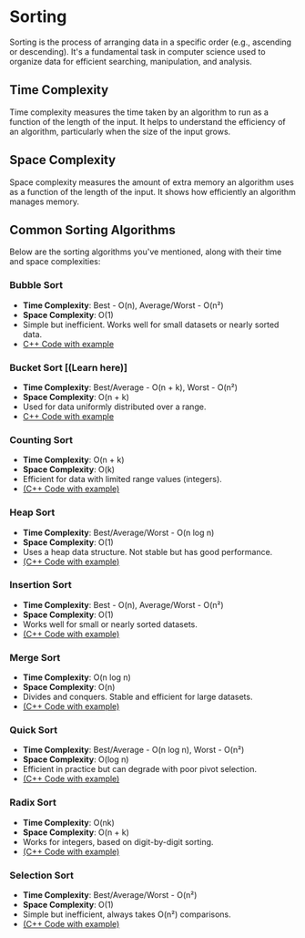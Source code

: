 # Sorting
Sorting is the process of arranging data in a specific order (e.g., ascending or descending). It's a fundamental task in computer science used to organize data for efficient searching, manipulation, and analysis.

## Time Complexity
Time complexity measures the time taken by an algorithm to run as a function of the length of the input. It helps to understand the efficiency of an algorithm, particularly when the size of the input grows.

## Space Complexity
Space complexity measures the amount of extra memory an algorithm uses as a function of the length of the input. It shows how efficiently an algorithm manages memory.

## Common Sorting Algorithms
Below are the sorting algorithms you've mentioned, along with their time and space complexities:

### Bubble Sort
- **Time Complexity**: Best - O(n), Average/Worst - O(n²)
- **Space Complexity**: O(1)
- Simple but inefficient. Works well for small datasets or nearly sorted data.
- [C++ Code with example](https://github.com/Harshsinghr/DSA-by-Harsh-Singh/blob/main/BubbleSort.cpp)

### Bucket Sort [(Learn here)]
- **Time Complexity**: Best/Average - O(n + k), Worst - O(n²)
- **Space Complexity**: O(n + k)
- Used for data uniformly distributed over a range.
- [C++ Code with example](https://github.com/Harshsinghr/DSA-by-Harsh-Singh/blob/main/BucketSort.cpp)

### Counting Sort
- **Time Complexity**: O(n + k)
- **Space Complexity**: O(k)
- Efficient for data with limited range values (integers).
- [(C++ Code with example)](https://github.com/Harshsinghr/DSA-by-Harsh-Singh/blob/main/CountingSort.cpp)

### Heap Sort 
- **Time Complexity**: Best/Average/Worst - O(n log n)
- **Space Complexity**: O(1)
- Uses a heap data structure. Not stable but has good performance.
- [(C++ Code with example)](https://github.com/Harshsinghr/DSA-by-Harsh-Singh/blob/main/HeapSort.cpp)

### Insertion Sort
- **Time Complexity**: Best - O(n), Average/Worst - O(n²)
- **Space Complexity**: O(1)
- Works well for small or nearly sorted datasets.
- [(C++ Code with example)](https://github.com/Harshsinghr/DSA-by-Harsh-Singh/blob/main/InsertionSort.cpp)

### Merge Sort
- **Time Complexity**: O(n log n)
- **Space Complexity**: O(n)
- Divides and conquers. Stable and efficient for large datasets.
- [(C++ Code with example)](https://github.com/Harshsinghr/DSA-by-Harsh-Singh/blob/main/MergeSort.cpp)

### Quick Sort
- **Time Complexity**: Best/Average - O(n log n), Worst - O(n²)
- **Space Complexity**: O(log n)
- Efficient in practice but can degrade with poor pivot selection.
- [(C++ Code with example)](https://github.com/Harshsinghr/DSA-by-Harsh-Singh/blob/main/QuickSort.cpp)

### Radix Sort 
- **Time Complexity**: O(nk)
- **Space Complexity**: O(n + k)
- Works for integers, based on digit-by-digit sorting.
- [(C++ Code with example)](https://github.com/Harshsinghr/DSA-by-Harsh-Singh/blob/main/RadixSort.cpp)

### Selection Sort
- **Time Complexity**: Best/Average/Worst - O(n²)
- **Space Complexity**: O(1)
- Simple but inefficient, always takes O(n²) comparisons.
- [(C++ Code with example)](https://github.com/Harshsinghr/DSA-by-Harsh-Singh/blob/main/SelectionSort.cpp)
